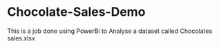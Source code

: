 # Chocolate-Sales-Demo
This is a job done using PowerBi to Analyse a dataset called Chocolates sales.xlsx
